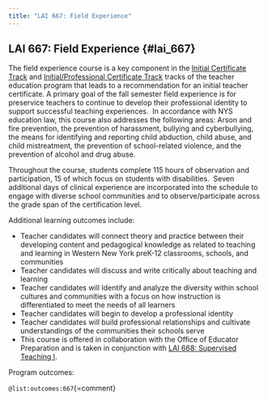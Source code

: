 ```yaml
---
title: "LAI 667: Field Experience"
---
```


## LAI 667: Field Experience {#lai_667}

 The field experience course is a key component in the 
[Initial Certificate Track](#initial-certificate-track) and 
[Initial/Professional Certificate Track](#initial-professional-certificate-track)
tracks of the teacher education program that leads to a recommendation for an 
initial teacher certificate. A primary goal of the fall semester field experience 
is for preservice teachers to continue to develop their professional identity to 
support successful teaching experiences.  In accordance with NYS education law, 
this course also addresses the following areas: Arson and fire prevention, 
the prevention of harassment, bullying and cyberbullying, the means for 
identifying and reporting child abduction, child abuse, and child mistreatment, 
the prevention of school-related violence, and the prevention of alcohol and drug abuse.  

Throughout the course, students complete 115 hours of observation and participation, 
15 of which focus on students with disabilities.  Seven additional days of clinical 
experience are incorporated into the schedule to engage with diverse school 
communities and to observe/participate across the grade span of the certification level.  

Additional learning outcomes include:

- Teacher candidates will connect theory and practice between their developing 
  content and pedagogical knowledge as related to teaching and learning in 
  Western New York preK-12 classrooms, schools, and communities
- Teacher candidates will discuss and write critically about teaching and learning
- Teacher candidates will Identify and analyze the diversity within school 
  cultures and communities with a focus on how instruction is differentiated to 
  meet the needs of all learners
- Teacher candidates will begin to develop a professional identity
- Teacher candidates will build professional relationships and cultivate 
  understandings of the communities their schools serve
- This course is offered in collaboration with the Office of Educator Preparation and 
  is taken in conjunction with [LAI 668: Supervised Teaching I](#lai_668).

Program outcomes:

` @list:outcomes:667 `{=comment}

